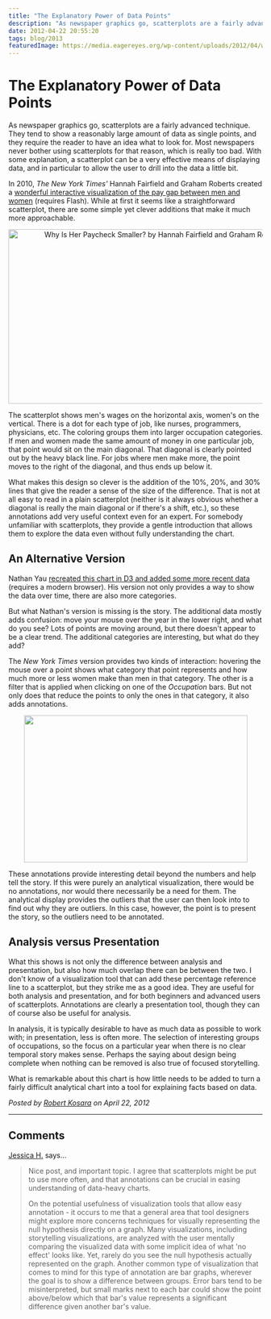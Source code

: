 ```yaml
---
title: "The Explanatory Power of Data Points"
description: "As newspaper graphics go, scatterplots are a fairly advanced technique. They tend to show a reasonably large amount of data as single points, and they require the reader to have an idea what to look for. Most newspapers never bother using scatterplots for that reason, which is really too bad. With some explanation, a scatterplot can be a very effective means of displaying data, and in particular to allow the user to drill into the data a little bit."
date: 2012-04-22 20:55:20
tags: blog/2013
featuredImage: https://media.eagereyes.org/wp-content/uploads/2012/04/wagegap-nytimes.png
---
```


# The Explanatory Power of Data Points

As newspaper graphics go, scatterplots are a fairly advanced technique. They tend to show a reasonably large amount of data as single points, and they require the reader to have an idea what to look for. Most newspapers never bother using scatterplots for that reason, which is really too bad. With some explanation, a scatterplot can be a very effective means of displaying data, and in particular to allow the user to drill into the data a little bit.

In 2010, <em>The New York Times'</em> Hannah Fairfield and Graham Roberts created a <a href="http://www.nytimes.com/interactive/2009/03/01/business/20090301_WageGap.html">wonderful interactive visualization of the pay gap between men and women</a> (requires Flash). While at first it seems like a straightforward scatterplot, there are some simple yet clever additions that make it much more approachable.

<p align="center"><img class="aligncenter size-medium wp-image-1854" title="Wage Gap NYTimes" src="https://media.eagereyes.org/wp-content/uploads/2012/04/wagegap-nytimes.png" alt="Why Is Her Paycheck Smaller? by Hannah Fairfield and Graham Roberts" width="600" height="346" /></p>

The scatterplot shows men's wages on the horizontal axis, women's on the vertical. There is a dot for each type of job, like nurses, programmers, physicians, etc. The coloring groups them into larger occupation categories. If men and women made the same amount of money in one particular job, that point would sit on the main diagonal. That diagonal is clearly pointed out by the heavy black line. For jobs where men make more, the point moves to the right of the diagonal, and thus ends up below it.

What makes this design so clever is the addition of the 10%, 20%, and 30% lines that give the reader a sense of the size of the difference. That is not at all easy to read in a plain scatterplot (neither is it always obvious whether a diagonal is really the main diagonal or if there's a shift, etc.), so these annotations add very useful context even for an expert. For somebody unfamiliar with scatterplots, they provide a gentle introduction that allows them to explore the data even without fully understanding the chart.

## An Alternative Version

Nathan Yau <a href="http://projects.flowingdata.com/salary/">recreated this chart in D3 and added some more recent data</a> (requires a modern browser). His version not only provides a way to show the data over time, there are also more categories.

But what Nathan's version is missing is the story. The additional data mostly adds confusion: move your mouse over the year in the lower right, and what do you see? Lots of points are moving around, but there doesn't appear to be a clear trend. The additional categories are interesting, but what do they add?

The <em>New York Times</em> version provides two kinds of interaction: hovering the mouse over a point shows what category that point represents and how much more or less women make than men in that category. The other is a filter that is applied when clicking on one of the <em>Occupation</em> bars. But not only does that reduce the points to only the ones in that category, it also adds annotations.

<p align="center"><img class="aligncenter size-full wp-image-1853" title="Wage Gap New York Times, Detail" src="https://media.eagereyes.org/wp-content/uploads/2012/04/wagegap-nytimes-detail.png" alt="" width="443" height="292" /></p>

These annotations provide interesting detail beyond the numbers and help tell the story. If this were purely an analytical visualization, there would be no annotations, nor would there necessarily be a need for them. The analytical display provides the outliers that the user can then look into to find out why they are outliers. In this case, however, the point is to present the story, so the outliers need to be annotated.

## Analysis versus Presentation

What this shows is not only the difference between analysis and presentation, but also how much overlap there can be between the two. I don't know of a visualization tool that can add these percentage reference line to a scatterplot, but they strike me as a good idea. They are useful for both analysis and presentation, and for both beginners and advanced users of scatterplots. Annotations are clearly a presentation tool, though they can of course also be useful for analysis.

In analysis, it is typically desirable to have as much data as possible to work with; in presentation, less is often more. The selection of interesting groups of occupations, so the focus on a particular year when there is no clear temporal story makes sense. Perhaps the saying about design being complete when nothing can be removed is also true of focused storytelling.

What is remarkable about this chart is how little needs to be added to turn a fairly difficult analytical chart into a tool for explaining facts based on data.


_Posted by <a href="/about">Robert Kosara</a> on April 22, 2012_


<aside class="comments">

---
## Comments

<a href="http://jhullman.people.si.umich.edu" rel="nofollow noopener" target="_blank">Jessica H.</a> says…
>	Nice post, and important topic. I agree that scatterplots might be put to use more often, and that annotations can be crucial in easing understanding of data-heavy charts. 
>	
>	On the potential usefulness of visualization tools that allow easy annotation - it occurs to me that a general area that tool designers might explore more concerns techniques for visually representing the null hypothesis directly on a graph. Many visualizations, including storytelling visualizations, are analyzed with the user mentally comparing the visualized data with some implicit idea of what 'no effect' looks like. Yet, rarely do you see the null hypothesis actually represented on the graph. Another common type of visualization that comes to mind for this type of annotation are bar graphs, wherever the goal is to show a difference between groups. Error bars tend to be misinterpreted, but small marks next to each bar could show the point above/below which that bar's value represents a significant difference given another bar's value.

</aside>

